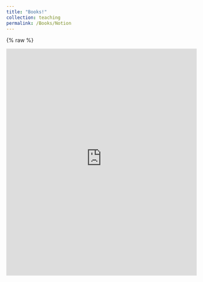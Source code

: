 ```yaml
---
title: "Books!"
collection: teaching
permalink: /Books/Notion
---
```


<!-- raw tags are optional here but guarantee Liquid won’t touch the iframe -->
{% raw %}
<iframe src="https://breezy-garlic-bfe.notion.site/ebd/21b44541d07e809888f4fbc884ee4ad1" width="100%" height="600" frameborder="0" allowfullscreen />
{% endraw %}
